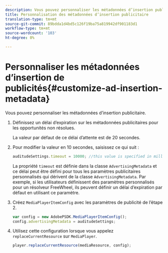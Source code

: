 ```yaml
---
description: Vous pouvez personnaliser les métadonnées d’insertion publicitaire.
title: Personnalisation des métadonnées d’insertion publicitaire
translation-type: tm+mt
source-git-commit: 89bdda1d4bd5c126f19ba75a819942df901183d1
workflow-type: tm+mt
source-wordcount: '103'
ht-degree: 0%

---
```



# Personnaliser les métadonnées d’insertion de publicités{#customize-ad-insertion-metadata}

Vous pouvez personnaliser les métadonnées d’insertion publicitaire.

1. Définissez un délai d’expiration sur les métadonnées publicitaires pour les opportunités non résolues.

   La valeur par défaut de ce délai d’attente est de 20 secondes.
1. Pour modifier la valeur en 10 secondes, saisissez ce qui suit :

   ```js
   auditudeSettings.timeout = 10000; //this value is specified in milliseconds
   ```

   La propriété `timeout` est définie dans la classe `AdvertisingMetadata` et ce délai peut être défini pour tous les paramètres publicitaires personnalisés qui dérivent de la classe `AdvertisingMetadata`. Par exemple, si les utilisateurs définissent des paramètres personnalisés pour un résolveur FreeWheel, ils peuvent définir un délai d’expiration par défaut en utilisant ce paramètre.

1. Créez `MediaPlayerItemConfig` avec les paramètres de publicité de l’étape 2.

   ```js
   var config = new AdobePSDK.MediaPlayerItemConfig(); 
   config.advertisingMetadata = auditudeSettings;
   ```

1. Utilisez cette configuration lorsque vous appelez `replaceCurrentResource` sur `MediaPlayer`.

   ```js
   player.replaceCurrentResource(mediaResource, config);
   ```

